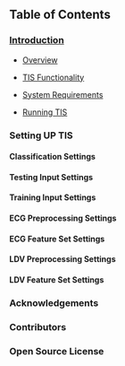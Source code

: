 ## Table of Contents

### [Introduction](Introduction.md)

* [Overview](Introduction.md/#overview)

* [TIS Functionality](Introduction.md/#tis-functionality)

* [System Requirements](Introduction.md/#system-requirements)

* [Running TIS](Introduction.md/#running-tis)

### Setting UP TIS 

#### Classification Settings

#### Testing Input Settings

#### Training Input Settings

#### ECG Preprocessing Settings

#### ECG Feature Set Settings

#### LDV Preprocessing Settings

#### LDV Feature Set Settings

### Acknowledgements

### Contributors

### Open Source License
